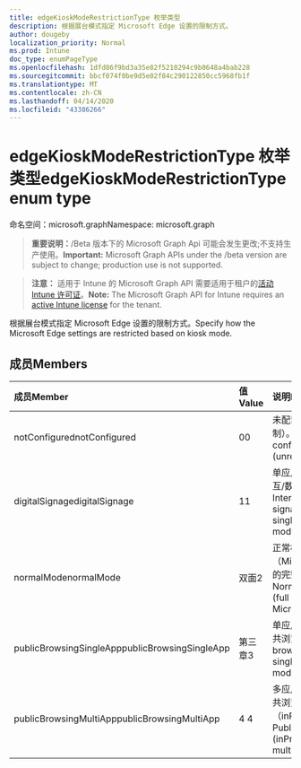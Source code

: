 ```yaml
---
title: edgeKioskModeRestrictionType 枚举类型
description: 根据展台模式指定 Microsoft Edge 设置的限制方式。
author: dougeby
localization_priority: Normal
ms.prod: Intune
doc_type: enumPageType
ms.openlocfilehash: 1dfd86f9bd3a35e82f5210294c9b0648a4bab228
ms.sourcegitcommit: bbcf074f0be9d5e02f84c290122850cc5968fb1f
ms.translationtype: MT
ms.contentlocale: zh-CN
ms.lasthandoff: 04/14/2020
ms.locfileid: "43386266"
---
```

# <a name="edgekioskmoderestrictiontype-enum-type"></a><span data-ttu-id="afa27-103">edgeKioskModeRestrictionType 枚举类型</span><span class="sxs-lookup"><span data-stu-id="afa27-103">edgeKioskModeRestrictionType enum type</span></span>

<span data-ttu-id="afa27-104">命名空间：microsoft.graph</span><span class="sxs-lookup"><span data-stu-id="afa27-104">Namespace: microsoft.graph</span></span>

> <span data-ttu-id="afa27-105">**重要说明：**/Beta 版本下的 Microsoft Graph Api 可能会发生更改;不支持生产使用。</span><span class="sxs-lookup"><span data-stu-id="afa27-105">**Important:** Microsoft Graph APIs under the /beta version are subject to change; production use is not supported.</span></span>

> <span data-ttu-id="afa27-106">**注意：** 适用于 Intune 的 Microsoft Graph API 需要适用于租户的[活动 Intune 许可证](https://go.microsoft.com/fwlink/?linkid=839381)。</span><span class="sxs-lookup"><span data-stu-id="afa27-106">**Note:** The Microsoft Graph API for Intune requires an [active Intune license](https://go.microsoft.com/fwlink/?linkid=839381) for the tenant.</span></span>

<span data-ttu-id="afa27-107">根据展台模式指定 Microsoft Edge 设置的限制方式。</span><span class="sxs-lookup"><span data-stu-id="afa27-107">Specify how the Microsoft Edge settings are restricted based on kiosk mode.</span></span>

## <a name="members"></a><span data-ttu-id="afa27-108">成员</span><span class="sxs-lookup"><span data-stu-id="afa27-108">Members</span></span>
|<span data-ttu-id="afa27-109">成员</span><span class="sxs-lookup"><span data-stu-id="afa27-109">Member</span></span>|<span data-ttu-id="afa27-110">值</span><span class="sxs-lookup"><span data-stu-id="afa27-110">Value</span></span>|<span data-ttu-id="afa27-111">说明</span><span class="sxs-lookup"><span data-stu-id="afa27-111">Description</span></span>|
|:---|:---|:---|
|<span data-ttu-id="afa27-112">notConfigured</span><span class="sxs-lookup"><span data-stu-id="afa27-112">notConfigured</span></span>|<span data-ttu-id="afa27-113">0</span><span class="sxs-lookup"><span data-stu-id="afa27-113">0</span></span>|<span data-ttu-id="afa27-114">未配置（无限制）。</span><span class="sxs-lookup"><span data-stu-id="afa27-114">Not configured (unrestricted).</span></span>|
|<span data-ttu-id="afa27-115">digitalSignage</span><span class="sxs-lookup"><span data-stu-id="afa27-115">digitalSignage</span></span>|<span data-ttu-id="afa27-116">1</span><span class="sxs-lookup"><span data-stu-id="afa27-116">1</span></span>|<span data-ttu-id="afa27-117">单应用模式中的交互/数字告示。</span><span class="sxs-lookup"><span data-stu-id="afa27-117">Interactive/Digital signage in single-app mode.</span></span>|
|<span data-ttu-id="afa27-118">normalMode</span><span class="sxs-lookup"><span data-stu-id="afa27-118">normalMode</span></span>|<span data-ttu-id="afa27-119">双面</span><span class="sxs-lookup"><span data-stu-id="afa27-119">2</span></span>|<span data-ttu-id="afa27-120">正常模式（Microsoft Edge 的完整版本）。</span><span class="sxs-lookup"><span data-stu-id="afa27-120">Normal mode (full version of Microsoft Edge).</span></span>|
|<span data-ttu-id="afa27-121">publicBrowsingSingleApp</span><span class="sxs-lookup"><span data-stu-id="afa27-121">publicBrowsingSingleApp</span></span>|<span data-ttu-id="afa27-122">第三章</span><span class="sxs-lookup"><span data-stu-id="afa27-122">3</span></span>|<span data-ttu-id="afa27-123">单应用模式中的公共浏览。</span><span class="sxs-lookup"><span data-stu-id="afa27-123">Public browsing in single-app mode.</span></span>|
|<span data-ttu-id="afa27-124">publicBrowsingMultiApp</span><span class="sxs-lookup"><span data-stu-id="afa27-124">publicBrowsingMultiApp</span></span>|<span data-ttu-id="afa27-125">4 </span><span class="sxs-lookup"><span data-stu-id="afa27-125">4</span></span>|<span data-ttu-id="afa27-126">多应用模式中的公共浏览（inPrivate）。</span><span class="sxs-lookup"><span data-stu-id="afa27-126">Public browsing (inPrivate) in multi-app mode.</span></span>|



